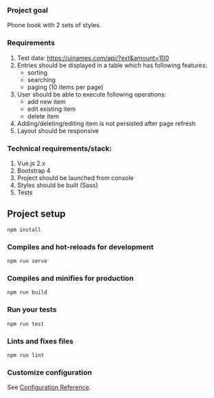 ### Project goal
Phone book with 2 sets of styles.

### Requirements
1. Test data: https://uinames.com/api/?ext&amount=100
2. Entries should be displayed in a table which has following features:
    * sorting
    * searching
    * paging (10 items per page)
3. User should be able to execute following operations:
    * add new item
    * edit existing item
    * delete item
4. Adding/deleting/editing item is not persisted after page refresh
5. Layout should be responsive 

### Technical requirements/stack:
1. Vue.js 2.x
2. Bootstrap 4
3. Project should be launched from console
4. Styles should be built (Sass)
5. Tests

## Project setup
```
npm install
```

### Compiles and hot-reloads for development
```
npm run serve
```

### Compiles and minifies for production
```
npm run build
```

### Run your tests
```
npm run test
```

### Lints and fixes files
```
npm run lint
```

### Customize configuration
See [Configuration Reference](https://cli.vuejs.org/config/).
